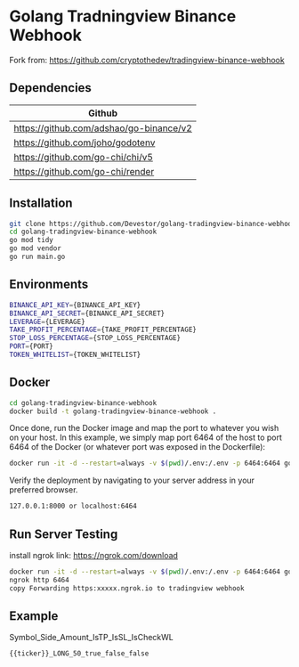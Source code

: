 # Golang Tradningview Binance Webhook

Fork from: https://github.com/cryptothedev/tradingview-binance-webhook


## Dependencies

| Github |
| ------ |
| https://github.com/adshao/go-binance/v2 |
| https://github.com/joho/godotenv |
| https://github.com/go-chi/chi/v5 |
| https://github.com/go-chi/render |

## Installation

```sh
git clone https://github.com/Devestor/golang-tradingview-binance-webhook.git
cd golang-tradingview-binance-webhook
go mod tidy
go mod vendor
go run main.go 
```

## Environments
```sh
BINANCE_API_KEY={BINANCE_API_KEY}
BINANCE_API_SECRET={BINANCE_API_SECRET}
LEVERAGE={LEVERAGE}
TAKE_PROFIT_PERCENTAGE={TAKE_PROFIT_PERCENTAGE}
STOP_LOSS_PERCENTAGE={STOP_LOSS_PERCENTAGE}
PORT={PORT}
TOKEN_WHITELIST={TOKEN_WHITELIST}
```

## Docker

```sh
cd golang-tradingview-binance-webhook
docker build -t golang-tradingview-binance-webhook .
```


Once done, run the Docker image and map the port to whatever you wish on
your host. In this example, we simply map port 6464 of the host to
port 6464 of the Docker (or whatever port was exposed in the Dockerfile):

```sh
docker run -it -d --restart=always -v $(pwd)/.env:/.env -p 6464:6464 golang-tradingview-binance-webhook
```


Verify the deployment by navigating to your server address in
your preferred browser.

```sh
127.0.0.1:8000 or localhost:6464
```


## Run Server Testing
install ngrok link: https://ngrok.com/download
```sh
docker run -it -d --restart=always -v $(pwd)/.env:/.env -p 6464:6464 golang-tradingview-binance-webhook
ngrok http 6464
copy Forwarding https:xxxxx.ngrok.io to tradingview webhook
```


## Example
Symbol_Side_Amount_IsTP_IsSL_IsCheckWL

```sh
{{ticker}}_LONG_50_true_false_false
```

